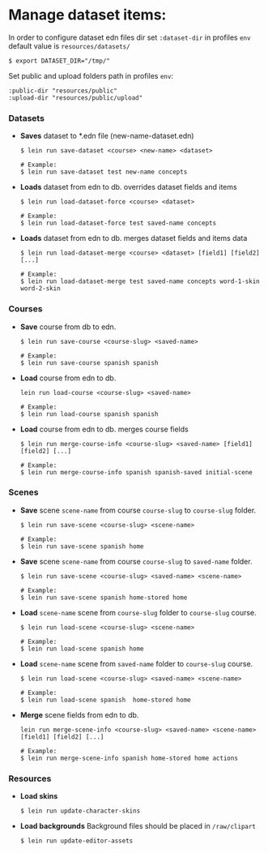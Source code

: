 # Manage dataset items:

In order to configure dataset edn files dir set `:dataset-dir` in profiles `env`
default value is `resources/datasets/`

```
$ export DATASET_DIR="/tmp/"
```

Set public and upload folders path in profiles `env`:

```
:public-dir "resources/public"
:upload-dir "resources/public/upload"
```

### Datasets

- **Saves** dataset to *.edn file (new-name-dataset.edn)
    ```
    $ lein run save-dataset <course> <new-name> <dataset>
    
    # Example:
    $ lein run save-dataset test new-name concepts
    ```

- **Loads** dataset from edn to db. overrides dataset fields and items
    ```
    $ lein run load-dataset-force <course> <dataset>
    
    # Example:
    $ lein run load-dataset-force test saved-name concepts
    ```

- **Loads** dataset from edn to db. merges dataset fields and items data
    ```
    $ lein run load-dataset-merge <course> <dataset> [field1] [field2] [...]
    
    # Example:
    $ lein run load-dataset-merge test saved-name concepts word-1-skin word-2-skin
    ```

### Courses

- **Save** course from db to edn.
    ```
    $ lein run save-course <course-slug> <saved-name>
    
    # Example:
    $ lein run save-course spanish spanish
    ```
  
- **Load** course from edn to db.
    ```
    lein run load-course <course-slug> <saved-name>
    
    # Example:
    $ lein run load-course spanish spanish
    ```
  
- **Load** course from edn to db. merges course fields
    ```
    $ lein run merge-course-info <course-slug> <saved-name> [field1] [field2] [...]
    
    # Example:
    $ lein run merge-course-info spanish spanish-saved initial-scene
    ```

### Scenes

- **Save** scene `scene-name` from course `course-slug` to `course-slug` folder. 
    ```
    $ lein run save-scene <course-slug> <scene-name> 
  
    # Example:
    $ lein run save-scene spanish home
    ```

- **Save** scene `scene-name` from course `course-slug` to `saved-name` folder.
    ```
    $ lein run save-scene <course-slug> <saved-name> <scene-name>
    
    # Example:
    $ lein run save-scene spanish home-stored home
    ```
  
- **Load** `scene-name` scene from `course-slug` folder to `course-slug` course.
    ```
    $ lein run load-scene <course-slug> <scene-name>
    
    # Example:
    $ lein run load-scene spanish home
    ```

- **Load** `scene-name` scene from `saved-name` folder to `course-slug` course.
    ```
    $ lein run load-scene <course-slug> <saved-name> <scene-name>
    
    # Example:
    $ lein run load-scene spanish  home-stored home
    ```

- **Merge** scene fields from edn to db.
    ```
    lein run merge-scene-info <course-slug> <saved-name> <scene-name> [field1] [field2] [...]
    
    # Example:
    $ lein run merge-scene-info spanish home-stored home actions
    ```

### Resources

- **Load skins**
    ```
    $ lein run update-character-skins
    ```

- **Load backgrounds** Background files should be placed in `/raw/clipart`
    ```
    $ lein run update-editor-assets
    ```
